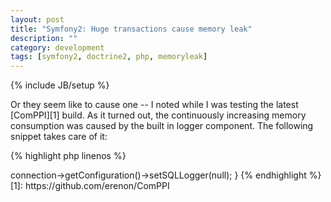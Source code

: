 ```yaml
---
layout: post
title: "Symfony2: Huge transactions cause memory leak"
description: ""
category: development
tags: [symfony2, doctrine2, php, memoryleak]
---
```

{% include JB/setup %}

Or they seem like to cause one -- I noted while I was testing the latest [ComPPI][1] build. As it turned out, the continuously
increasing memory consumption was caused by the built in logger component. The following snippet takes care of it:

{% highlight php linenos %}
<?php
use Doctrine\ORM\EntityManager;

/**
 * Disables SQL logging.
 *
 * Call this before the first large transaction
 */
function initEntityManager(EntityManager $em) {
    $em->connection->getConfiguration()->setSQLLogger(null);
}
{% endhighlight %}

[1]: https://github.com/erenon/ComPPI
